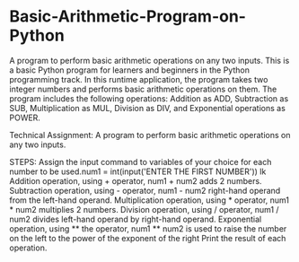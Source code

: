 # Basic-Arithmetic-Program-on-Python
A program to perform basic arithmetic operations on any two inputs.
This is a basic Python program for learners and beginners in the Python programming track. In this runtime application, the program takes two integer numbers and performs basic arithmetic operations on them. The program includes the following operations: Addition as ADD, Subtraction as SUB, Multiplication as MUL, Division as DIV, and Exponential operations as POWER.

Technical Assignment:
A program to perform basic arithmetic operations on any two inputs.

STEPS:
Assign the input command to variables of your choice for each number to be used.num1 = int(input('ENTER THE FIRST NUMBER')) lk
Addition operation, using + operator, num1 + num2 adds 2 numbers.
Subtraction operation, using - operator, num1 - num2 right-hand operand from the left-hand operand.
Multiplication operation, using * operator, num1 * num2 multiplies 2 numbers.
Division operation, using / operator, num1 / num2 divides left-hand operand by right-hand operand.
Exponential operation, using ** the operator, num1 ** num2 is used to raise the number on the left to the power of the exponent of the right
Print the result of each operation.
